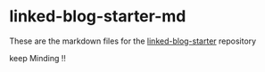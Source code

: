 # linked-blog-starter-md
These are the markdown files for the [linked-blog-starter](https://github.com/matthewwong525/linked-blog-starter) repository

keep Minding !!